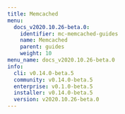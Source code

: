 ```yaml
---
title: Memcached
menu:
  docs_v2020.10.26-beta.0:
    identifier: mc-memcached-guides
    name: Memcached
    parent: guides
    weight: 10
menu_name: docs_v2020.10.26-beta.0
info:
  cli: v0.14.0-beta.5
  community: v0.14.0-beta.5
  enterprise: v0.1.0-beta.5
  installer: v0.14.0-beta.5
  version: v2020.10.26-beta.0
---
```


